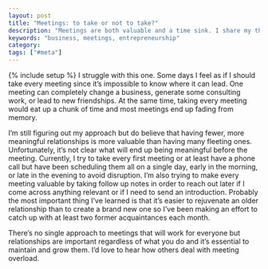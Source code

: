 ```yaml
---
layout: post
title: "Meetings: to take or not to take?"
description: "Meetings are both valuable and a time sink. I share my thoughts and approach to taking meetings."
keywords: "business, meetings, entrepreneurship"
category:
tags: ["#meta"]
---
```

{% include setup %}
I struggle with this one. Some days I feel as if I should take every meeting since it’s impossible to know where it can lead. One meeting can completely change a business, generate some consulting work, or lead to new friendships. At the same time, taking every meeting would eat up a chunk of time and most meetings end up fading from memory.

I’m still figuring out my approach but do believe that having fewer, more meaningful relationships is more valuable than having many fleeting ones. Unfortunately, it’s not clear what will end up being meaningful before the meeting. Currently, I try to take every first meeting or at least have a phone call but have been scheduling them all on a single day, early in the morning, or late in the evening to avoid disruption. I’m also trying to make every meeting valuable by taking follow up notes in order to reach out later if I come across anything relevant or if I need to send an introduction. Probably the most important thing I’ve learned is that it’s easier to rejuvenate an older relationship than to create a brand new one so I’ve been making an effort to catch up with at least two former acquaintances each month.

There’s no single approach to meetings that will work for everyone but relationships are important regardless of what you do and it’s essential to maintain and grow them. I’d love to hear how others deal with meeting overload.

